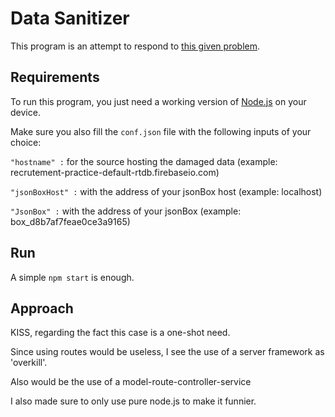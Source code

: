 # Data Sanitizer

This program is an attempt to respond to [this given problem](https://github.com/planity/test_recrutement/tree/master/backend_junior).

## Requirements

To run this program, you just need a working version of [Node.js](https://nodejs.org/en/) on your device.

Make sure you also fill the `conf.json` file with the following inputs of your choice:

`"hostname" :` for the source hosting the damaged data (example: recrutement-practice-default-rtdb.firebaseio.com)

`"jsonBoxHost" :`  with the address of your jsonBox host (example: localhost)

`"JsonBox" :`  with the address of your jsonBox (example: box_d8b7af7feae0ce3a9165)

## Run

A simple `npm start` is enough.

## Approach

KISS, regarding the fact this case is a one-shot need.

Since using routes would be useless, I see the use of a server framework as 'overkill'.

Also would be the use of a model-route-controller-service

I also made sure to only use pure node.js to make it funnier.



